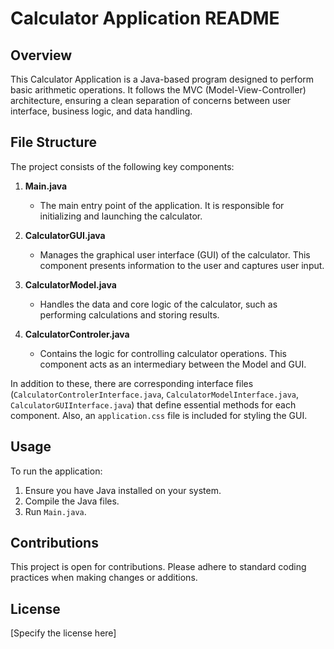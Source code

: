 # Calculator Application README

## Overview
This Calculator Application is a Java-based program designed to perform basic arithmetic operations. It follows the MVC (Model-View-Controller) architecture, ensuring a clean separation of concerns between user interface, business logic, and data handling.

## File Structure
The project consists of the following key components:

1. **Main.java**
   - The main entry point of the application. It is responsible for initializing and launching the calculator.

2. **CalculatorGUI.java**
   - Manages the graphical user interface (GUI) of the calculator. This component presents information to the user and captures user input.

3. **CalculatorModel.java**
   - Handles the data and core logic of the calculator, such as performing calculations and storing results.

4. **CalculatorControler.java**
   - Contains the logic for controlling calculator operations. This component acts as an intermediary between the Model and GUI.

In addition to these, there are corresponding interface files (`CalculatorControlerInterface.java`, `CalculatorModelInterface.java`, `CalculatorGUIInterface.java`) that define essential methods for each component. Also, an `application.css` file is included for styling the GUI.

## Usage
To run the application:
1. Ensure you have Java installed on your system.
2. Compile the Java files.
3. Run `Main.java`.

## Contributions
This project is open for contributions. Please adhere to standard coding practices when making changes or additions.

## License
[Specify the license here]
